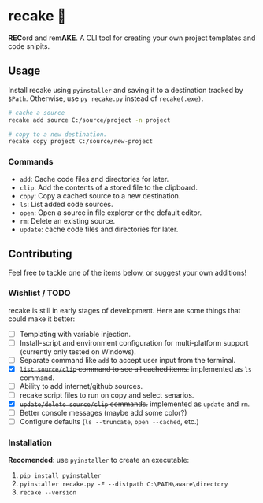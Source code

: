 # recake 🍰
**REC**ord and rem**AKE**. A CLI tool for creating your own project templates and code snipits.  

## Usage
Install recake using `pyinstaller` and saving it to a destination tracked by `$Path`. Otherwise, use `py recake.py` instead of `recake(.exe)`.  

```bash
# cache a source
recake add source C:/source/project -n project

# copy to a new destination.
recake copy project C:/source/new-project
```

### Commands
 - `add`: Cache code files and directories for later.
 - `clip`: Add the contents of a stored file to the clipboard.
 - `copy`: Copy a cached source to a new destination.
 - `ls`: List added code sources.
 - `open`: Open a source in file explorer or the default editor.
 - `rm`: Delete an existing source.
 - `update`: cache code files and directories for later.


## Contributing
Feel free to tackle one of the items below, or suggest your own additions!

### Wishlist / TODO  
recake is still in early stages of development. Here are some things that could make it better:
 - [ ] Templating with variable injection.
 - [ ] Install-script and environment configuration for multi-platform support (currently only tested on Windows).
 - [ ] Separate command like `add` to accept user input from the terminal.
 - [x] ~~`list source/clip` command to see all cached items.~~ implemented as `ls` command.
 - [ ] Ability to add internet/github sources.
 - [ ] recake script files to run on copy and select senarios.
 - [x] ~~`update/delete source/clip` commands.~~ implemented as `update` and `rm`.
 - [ ] Better console messages (maybe add some color?)
 - [ ] Configure defaults (`ls --truncate`, `open --cached`, etc.)

### Installation
**Recomended**: use `pyinstaller` to create an executable:
 1. `pip install pyinstaller`
 2. `pyinstaller recake.py -F --distpath C:\PATH\aware\directory`
 3. `recake --version`
